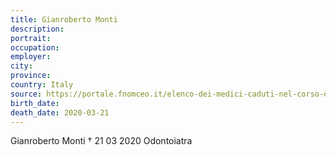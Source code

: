```yaml
---
title: Gianroberto Monti
description: 
portrait: 
occupation: 
employer: 
city: 
province: 
country: Italy
source: https://portale.fnomceo.it/elenco-dei-medici-caduti-nel-corso-dellepidemia-di-covid-19/
birth_date: 
death_date: 2020-03-21
---
```


Gianroberto Monti † 21 03 2020
Odontoiatra